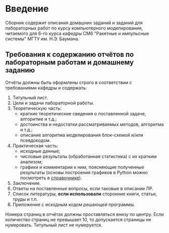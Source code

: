 # Введение

Сборник содержит описания домашних заданий и заданий для лабораторных работ по курсу компьютерного моделирования, читаемого для 6-го курса кафедры СМ6 "Ракетные и импульсные системы" МГТУ им. Н.Э. Баумана.

## Требования к содержанию отчётов по лабораторным работам и домашнему заданию

Отчёты должны быть оформлены строго в соответствии с требованиями кафедры и содержать:

1. Титульный лист.
2. Цели и задачи лабораторной работы.
3. Теоретическую часть:
   * краткие теоретические сведения о поставленной задаче, алгоритме и т.д.;
   * достоинства и недостатки рассматриваемых методов, алгоритма и т.д.;
   * описание алгоритма моделирования блок-схемой и/или псевдокодом.
4. Практическая часть:
   * исходные данные;
   * числовые результаты (обработанная статистика) с их кратким анализом;
   * графики и комментарии к ним, поясняющие полученные результаты (основы построения графиков в Python можно посмотреть в [справочнике](https://unexpectedcoder.github.io/sm6-py-cookbook/intro.html)).
5. Заключение.
6. Ответы на поставленные вопросы, если таковые в описании ЛР.
7. Список литературы, **если использовали** сторонние книги, статьи, труды и т.п.
8. Приложение с исходным кодом решающей программы.

Номера страниц в отчётах должны проставляться внизу по центру.
Если количество страниц не превышает 10, то допускается страницы не нумеровать.
Титульный лист не нумеруется.

```{tableofcontents}
```
